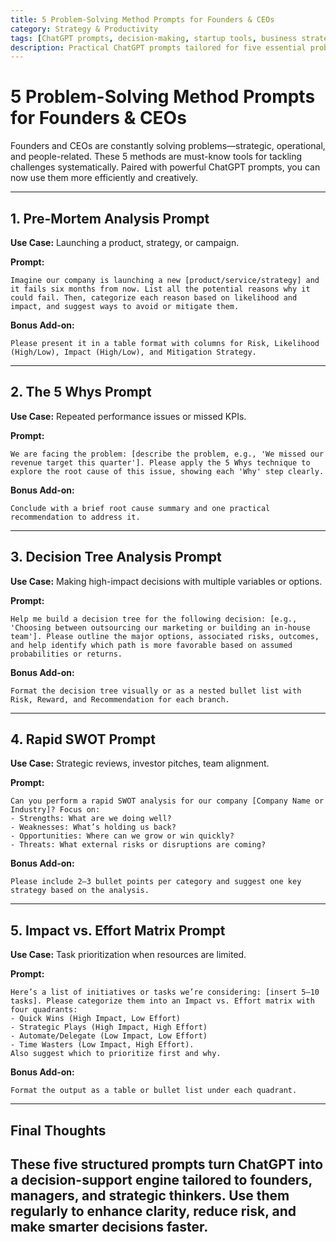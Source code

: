 ```yaml
---
title: 5 Problem-Solving Method Prompts for Founders & CEOs
category: Strategy & Productivity
tags: [ChatGPT prompts, decision-making, startup tools, business strategy, productivity, problem solving]
description: Practical ChatGPT prompts tailored for five essential problem-solving methods used by founders and CEOs—Pre-Mortem, 5 Whys, Decision Tree, SWOT, and Impact vs Effort Matrix.
---
```


# 5 Problem-Solving Method Prompts for Founders & CEOs

Founders and CEOs are constantly solving problems—strategic, operational, and people-related. These 5 methods are must-know tools for tackling challenges systematically. Paired with powerful ChatGPT prompts, you can now use them more efficiently and creatively.

---

## 1. Pre-Mortem Analysis Prompt

**Use Case:** Launching a product, strategy, or campaign.

**Prompt:**  
```
Imagine our company is launching a new [product/service/strategy] and it fails six months from now. List all the potential reasons why it could fail. Then, categorize each reason based on likelihood and impact, and suggest ways to avoid or mitigate them.
```

**Bonus Add-on:**  
```
Please present it in a table format with columns for Risk, Likelihood (High/Low), Impact (High/Low), and Mitigation Strategy.
```

---

## 2. The 5 Whys Prompt

**Use Case:** Repeated performance issues or missed KPIs.

**Prompt:**  
```
We are facing the problem: [describe the problem, e.g., 'We missed our revenue target this quarter']. Please apply the 5 Whys technique to explore the root cause of this issue, showing each 'Why' step clearly.
```

**Bonus Add-on:**  
```
Conclude with a brief root cause summary and one practical recommendation to address it.
```

---

## 3. Decision Tree Analysis Prompt

**Use Case:** Making high-impact decisions with multiple variables or options.

**Prompt:**  
```
Help me build a decision tree for the following decision: [e.g., 'Choosing between outsourcing our marketing or building an in-house team']. Please outline the major options, associated risks, outcomes, and help identify which path is more favorable based on assumed probabilities or returns.
```

**Bonus Add-on:**  
```
Format the decision tree visually or as a nested bullet list with Risk, Reward, and Recommendation for each branch.
```

---

## 4. Rapid SWOT Prompt

**Use Case:** Strategic reviews, investor pitches, team alignment.

**Prompt:**  
```
Can you perform a rapid SWOT analysis for our company [Company Name or Industry]? Focus on:  
- Strengths: What are we doing well?  
- Weaknesses: What’s holding us back?  
- Opportunities: Where can we grow or win quickly?  
- Threats: What external risks or disruptions are coming?
```

**Bonus Add-on:**  
```
Please include 2–3 bullet points per category and suggest one key strategy based on the analysis.
```

---

## 5. Impact vs. Effort Matrix Prompt

**Use Case:** Task prioritization when resources are limited.

**Prompt:**  
```
Here’s a list of initiatives or tasks we’re considering: [insert 5–10 tasks]. Please categorize them into an Impact vs. Effort matrix with four quadrants:  
- Quick Wins (High Impact, Low Effort)  
- Strategic Plays (High Impact, High Effort)  
- Automate/Delegate (Low Impact, Low Effort)  
- Time Wasters (Low Impact, High Effort).  
Also suggest which to prioritize first and why.
```

**Bonus Add-on:**  
```
Format the output as a table or bullet list under each quadrant.
```

---

## Final Thoughts

These five structured prompts turn ChatGPT into a decision-support engine tailored to founders, managers, and strategic thinkers. Use them regularly to enhance clarity, reduce risk, and make smarter decisions faster.
---
